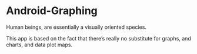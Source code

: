 # Android-Graphing

Human beings, are essentially a visually oriented species.

This app is based on the fact that there’s really no substitute for graphs, and charts, and data plot maps.
